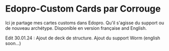 # Edopro-Custom Cards par Corrouge
Ici je partage mes cartes customs dans Edopro. Qu'il s'agisse du support ou de nouveau archétype.
Disponible en version française and English.

Edit 30.01.24 : 
Ajout de deck de structure.
Ajout du support Worm (english soon...)

